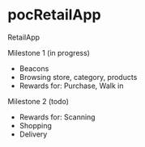 # pocRetailApp
RetailApp 

Milestone 1 (in progress)
* Beacons
* Browsing store, category, products
* Rewards for: Purchase, Walk in

Milestone 2 (todo)
* Rewards for: Scanning
* Shopping
* Delivery

